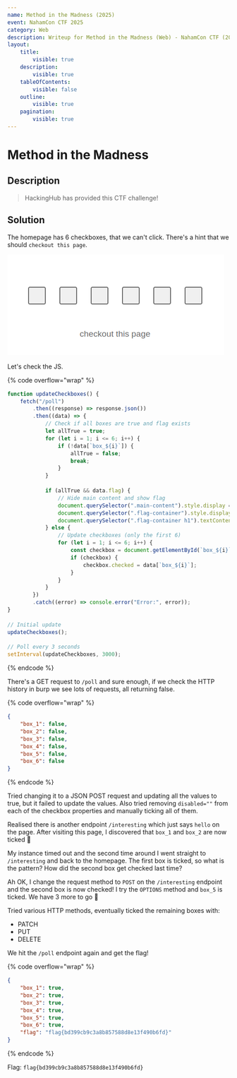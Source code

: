 ```yaml
---
name: Method in the Madness (2025)
event: NahamCon CTF 2025
category: Web
description: Writeup for Method in the Madness (Web) - NahamCon CTF (2025) 💜
layout:
    title:
        visible: true
    description:
        visible: true
    tableOfContents:
        visible: false
    outline:
        visible: true
    pagination:
        visible: true
---
```


# Method in the Madness

## Description

> HackingHub has provided this CTF challenge!

## Solution

The homepage has 6 checkboxes, that we can't click. There's a hint that we should `checkout this page`.

![](images/0.PNG)

Let's check the JS.

{% code overflow="wrap" %}
```js
function updateCheckboxes() {
    fetch("/poll")
        .then((response) => response.json())
        .then((data) => {
            // Check if all boxes are true and flag exists
            let allTrue = true;
            for (let i = 1; i <= 6; i++) {
                if (!data[`box_${i}`]) {
                    allTrue = false;
                    break;
                }
            }

            if (allTrue && data.flag) {
                // Hide main content and show flag
                document.querySelector(".main-content").style.display = "none";
                document.querySelector(".flag-container").style.display = "block";
                document.querySelector(".flag-container h1").textContent = data.flag;
            } else {
                // Update checkboxes (only the first 6)
                for (let i = 1; i <= 6; i++) {
                    const checkbox = document.getElementById(`box_${i}`);
                    if (checkbox) {
                        checkbox.checked = data[`box_${i}`];
                    }
                }
            }
        })
        .catch((error) => console.error("Error:", error));
}

// Initial update
updateCheckboxes();

// Poll every 3 seconds
setInterval(updateCheckboxes, 3000);
```
{% endcode %}

There's a GET request to `/poll` and sure enough, if we check the HTTP history in burp we see lots of requests, all returning false.

{% code overflow="wrap" %}
```json
{
    "box_1": false,
    "box_2": false,
    "box_3": false,
    "box_4": false,
    "box_5": false,
    "box_6": false
}
```
{% endcode %}

Tried changing it to a JSON POST request and updating all the values to true, but it failed to update the values. Also tried removing `disabled=""` from each of the checkbox properties and manually ticking all of them.

Realised there is another endpoint `/interesting` which just says `hello` on the page. After visiting this page, I discovered that `box_1` and `box_2` are now ticked 🤔

My instance timed out and the second time around I went straight to `/interesting` and back to the homepage. The first box is ticked, so what is the pattern? How did the second box get checked last time?

Ah OK, I change the request method to `POST` on the `/interesting` endpoint and the second box is now checked! I try the `OPTIONS` method and `box_5` is ticked. We have 3 more to go 🙏

Tried various HTTP methods, eventually ticked the remaining boxes with:

-   PATCH
-   PUT
-   DELETE

We hit the `/poll` endpoint again and get the flag!

{% code overflow="wrap" %}
```json
{
    "box_1": true,
    "box_2": true,
    "box_3": true,
    "box_4": true,
    "box_5": true,
    "box_6": true,
    "flag": "flag{bd399cb9c3a8b857588d8e13f490b6fd}"
}
```
{% endcode %}

Flag: `flag{bd399cb9c3a8b857588d8e13f490b6fd}`
